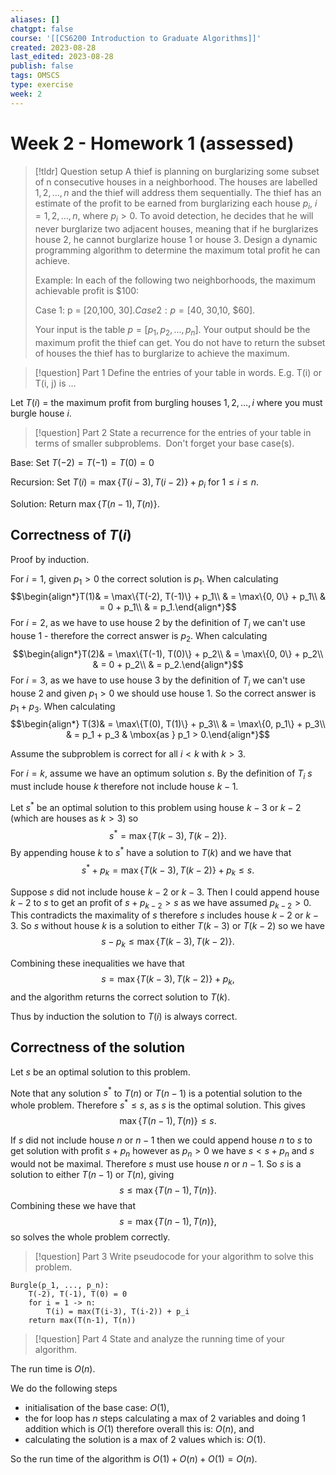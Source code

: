 ```yaml
---
aliases: []
chatgpt: false
course: '[[CS6200 Introduction to Graduate Algorithms]]'
created: 2023-08-28
last_edited: 2023-08-28
publish: false
tags: OMSCS
type: exercise
week: 2
---
```

# Week 2 - Homework 1 (assessed)

>[!tldr] Question setup
>A thief is planning on burglarizing some subset of n consecutive houses in a neighborhood. The houses are labelled $1, 2, \ldots, n$ and the thief will address them sequentially. The thief has an estimate of the profit to be earned from burglarizing each house $p_i$, $i = 1, 2, \ldots, n$, where $p_i > 0$. To avoid detection, he decides that he will never burglarize two adjacent houses, meaning that if he burglarizes house 2, he cannot burglarize house 1 or house 3. Design a dynamic programming algorithm to determine the maximum total profit he can achieve.
>
> Example: In each of the following two neighborhoods, the maximum achievable profit is $100:
>
> Case 1: p = [$20, $100, $30].
> Case 2: p = [$40, $30, $10, $60].
>
> Your input is the table $p = [p_1, p_2, \ldots , p_n]$. Your output should be the maximum profit the thief can get. You do not have to return the subset of houses the thief has to burglarize to achieve the maximum.

> [!question] Part 1
> Define the entries of your table in words. E.g. T(i) or T(i, j) is ...

Let $T(i)$ = the maximum profit from burgling houses $1, 2, \ldots, i$ where you must burgle house $i$.

> [!question] Part 2
> State a recurrence for the entries of your table in terms of smaller subproblems.  Don't forget your base case(s).

Base: Set $T(-2) = T(-1) = T(0) = 0$

Recursion: Set $T(i) = \max\{T(i-3), T(i-2)\} + p_i$ for $1 \leq i \leq n$.

Solution: Return $\max\{T(n-1), T(n)\}$.

## Correctness of $T(i)$

Proof by induction.

For $i = 1$, given $p_1 > 0$ the correct solution is $p_1$. When calculating
$$\begin{align*}T(1)& = \max\{T(-2), T(-1)\} + p_1\\ & = \max\{0, 0\} + p_1\\ & = 0 + p_1\\ & = p_1.\end{align*}$$
For $i=2$, as we have to use house $2$ by the definition of $T_i$ we can't use house $1$ - therefore the correct answer is $p_2$. When calculating
$$\begin{align*}T(2)& = \max\{T(-1), T(0)\} + p_2\\ & = \max\{0, 0\} + p_2\\ & = 0 + p_2\\ & = p_2.\end{align*}$$
For $i = 3$, as we have to use house $3$ by the definition of $T_i$ we can't use house $2$ and given $p_1 > 0$ we should use house $1$. So the correct answer is $p_1 + p_3$. When calculating
$$\begin{align*} T(3)& = \max\{T(0), T(1)\} + p_3\\ & = \max\{0, p_1\} + p_3\\ & = p_1 + p_3 & \mbox{as } p_1 > 0.\end{align*}$$

Assume the subproblem is correct for all $i < k$ with $k > 3$.

For $i = k$, assume we have an optimum solution $s$. By the definition of $T_i$ $s$ must include house $k$ therefore not include house $k-1$.

Let $s^{\ast}$ be an optimal solution to this problem using house $k-3$ or $k-2$ (which are houses as $k > 3$) so
$$s^{\ast} = \max\{T(k-3), T(k-2)\}.$$
By appending house $k$ to $s^{\ast}$ have a solution to $T(k)$ and we have that
$$s^{\ast} + p_k = \max\{T(k-3), T(k-2)\} + p_k \leq s.$$

Suppose $s$ did not include house $k-2$ or $k-3$. Then I could append house $k-2$ to $s$ to get an profit of $s + p_{k-2} > s$ as we have assumed $p_{k-2} > 0$. This contradicts the maximality of $s$ therefore $s$ includes house $k-2$ or $k-3$. So $s$ without house $k$ is a solution to either $T(k-3)$ or $T(k-2)$ so we have
$$ s - p_k \leq \max\{T(k-3), T(k-2)\}.$$

Combining these inequalities we have that
$$s = \max\{T(k-3), T(k-2)\} + p_k,$$
and the algorithm returns the correct solution to $T(k)$.

Thus by induction the solution to $T(i)$ is always correct.

## Correctness of the solution

Let $s$ be an optimal solution to this problem.

Note that any solution $s^{\ast}$ to $T(n)$ or $T(n-1)$ is a potential solution to the whole problem. Therefore $s^{\ast} \leq s$, as $s$ is the optimal solution. This gives
$$\max\{T(n-1), T(n)\} \leq s.$$

If $s$ did not include house $n$ or $n-1$ then we could append house $n$ to $s$ to get solution with profit $s + p_n$ however as $p_n > 0$ we have $s < s + p_n$ and $s$ would not be maximal. Therefore $s$ must use house $n$ or $n-1$. So $s$ is a solution to either $T(n-1)$ or $T(n)$, giving
$$s \leq \max\{T(n-1), T(n)\}.$$
Combining these we have that
$$s = \max\{T(n-1), T(n)\},$$
so solves the whole problem correctly.

> [!question] Part 3
> Write pseudocode for your algorithm to solve this problem.

```psudocode
Burgle(p_1, ..., p_n):
	T(-2), T(-1), T(0) = 0
	for i = 1 -> n:
		T(i) = max(T(i-3), T(i-2)) + p_i
	return max(T(n-1), T(n))
```

> [!question] Part 4
> State and analyze the running time of your algorithm.

The run time is $O(n)$.

We do the following steps
- initialisation of the base case: $O(1)$,
- the for loop has $n$ steps calculating a max of 2 variables and doing 1 addition which is $O(1)$ therefore overall this is: $O(n)$, and
- calculating the solution is a max of 2 values which is: $O(1)$.

So the run time of the algorithm is $O(1) + O(n) + O(1) = O(n)$.
